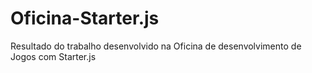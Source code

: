# Oficina-Starter.js
Resultado do trabalho desenvolvido na Oficina de desenvolvimento de Jogos com Starter.js
